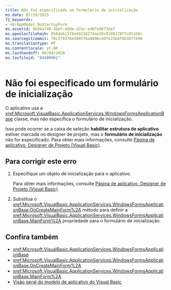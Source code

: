 ```yaml
---
title: Não foi especificado um formulário de inicialização
ms.date: 07/20/2015
f1_keywords:
- vbrAppModel_NoStartupForm
ms.assetid: 8e04af49-4bef-49de-a7ec-e407e9873da7
ms.openlocfilehash: 058deb1378ed9218274ae20c8340178f7c8fa58c
ms.sourcegitcommit: f8c270376ed905f6a8896ce0fe25b4f4b38ff498
ms.translationtype: MT
ms.contentlocale: pt-BR
ms.lasthandoff: 06/04/2020
ms.locfileid: "84409901"
---
```

# <a name="a-startup-form-has-not-been-specified"></a>Não foi especificado um formulário de inicialização

O aplicativo usa a <xref:Microsoft.VisualBasic.ApplicationServices.WindowsFormsApplicationBase> classe, mas não especifica o formulário de inicialização.  
  
 Isso pode ocorrer se a caixa de seleção **habilitar estrutura de aplicativo** estiver marcada no designer de projeto, mas o **formulário de inicialização** não for especificado. Para obter mais informações, consulte [Página de aplicativo, Designer de Projeto (Visual Basic)](/visualstudio/ide/reference/application-page-project-designer-visual-basic).  
  
## <a name="to-correct-this-error"></a>Para corrigir este erro  
  
1. Especifique um objeto de inicialização para o aplicativo.  
  
     Para obter mais informações, consulte [Página de aplicativo, Designer de Projeto (Visual Basic)](/visualstudio/ide/reference/application-page-project-designer-visual-basic).  
  
2. Substitua o <xref:Microsoft.VisualBasic.ApplicationServices.WindowsFormsApplicationBase.OnCreateMainForm%2A> método para definir a <xref:Microsoft.VisualBasic.ApplicationServices.WindowsFormsApplicationBase.MainForm%2A> propriedade para o formulário de inicialização.  
  
## <a name="see-also"></a>Confira também

- <xref:Microsoft.VisualBasic.ApplicationServices.WindowsFormsApplicationBase>
- <xref:Microsoft.VisualBasic.ApplicationServices.WindowsFormsApplicationBase.OnCreateMainForm%2A>
- <xref:Microsoft.VisualBasic.ApplicationServices.WindowsFormsApplicationBase.MainForm%2A>
- [Visão geral do modelo de aplicativo do Visual Basic](../../developing-apps/development-with-my/overview-of-the-visual-basic-application-model.md)
